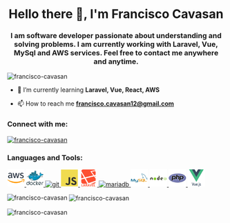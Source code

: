 <h1 align="center">Hello there 👋, I'm Francisco Cavasan</h1>
<h3 align="center">I am software developer passionate about understanding and solving problems. I am currently working with Laravel, Vue, MySql and AWS services. Feel free to contact me anywhere and anytime.</h3>

<p align="left"> <img src="https://komarev.com/ghpvc/?username=francisco-cavasan&label=Profile%20views&color=17ee42&style=flat" alt="francisco-cavasan" /> </p>

- 🌱 I’m currently learning **Laravel, Vue, React, AWS**

- 📫 How to reach me **francisco.cavasan12@gmail.com**

<h3 align="left">Connect with me:</h3>
<p align="left">
<a href="https://linkedin.com/in/francisco-cavasan-68b814122" target="blank"><img align="center" src="https://raw.githubusercontent.com/rahuldkjain/github-profile-readme-generator/master/src/images/icons/Social/linked-in-alt.svg" alt="francisco-cavasan" height="30" width="40" /></a>
</p>

<h3 align="left">Languages and Tools:</h3>
<p align="left"> <a href="https://aws.amazon.com" target="_blank" rel="noreferrer"> <img src="https://raw.githubusercontent.com/devicons/devicon/master/icons/amazonwebservices/amazonwebservices-original-wordmark.svg" alt="aws" width="40" height="40"/> </a> <a href="https://www.docker.com/" target="_blank" rel="noreferrer"> <img src="https://raw.githubusercontent.com/devicons/devicon/master/icons/docker/docker-original-wordmark.svg" alt="docker" width="40" height="40"/> </a> <a href="https://git-scm.com/" target="_blank" rel="noreferrer"> <img src="https://www.vectorlogo.zone/logos/git-scm/git-scm-icon.svg" alt="git" width="40" height="40"/> </a> <a href="https://developer.mozilla.org/en-US/docs/Web/JavaScript" target="_blank" rel="noreferrer"> <img src="https://raw.githubusercontent.com/devicons/devicon/master/icons/javascript/javascript-original.svg" alt="javascript" width="40" height="40"/> </a> <a href="https://laravel.com/" target="_blank" rel="noreferrer"> <img src="https://raw.githubusercontent.com/devicons/devicon/master/icons/laravel/laravel-plain-wordmark.svg" alt="laravel" width="40" height="40"/> </a> <a href="https://mariadb.org/" target="_blank" rel="noreferrer"> <img src="https://www.vectorlogo.zone/logos/mariadb/mariadb-icon.svg" alt="mariadb" width="40" height="40"/> </a> <a href="https://www.mysql.com/" target="_blank" rel="noreferrer"> <img src="https://raw.githubusercontent.com/devicons/devicon/master/icons/mysql/mysql-original-wordmark.svg" alt="mysql" width="40" height="40"/> </a> <a href="https://nodejs.org" target="_blank" rel="noreferrer"> <img src="https://raw.githubusercontent.com/devicons/devicon/master/icons/nodejs/nodejs-original-wordmark.svg" alt="nodejs" width="40" height="40"/> </a> <a href="https://www.php.net" target="_blank" rel="noreferrer"> <img src="https://raw.githubusercontent.com/devicons/devicon/master/icons/php/php-original.svg" alt="php" width="40" height="40"/> </a> <a href="https://vuejs.org/" target="_blank" rel="noreferrer"> <img src="https://raw.githubusercontent.com/devicons/devicon/master/icons/vuejs/vuejs-original-wordmark.svg" alt="vuejs" width="40" height="40"/> </a> </p>

<p><img align="left" src="https://github-readme-stats.vercel.app/api/top-langs?username=francisco-cavasan&show_icons=true&theme=onedark&locale=en&layout=compact" alt="francisco-cavasan" /></p>

<p>&nbsp;<img align="center" src="https://github-readme-stats.vercel.app/api?username=francisco-cavasan&show_icons=true&theme=onedark&locale=en" alt="francisco-cavasan" /></p>

<p><img align="center" src="https://github-readme-streak-stats.herokuapp.com/?user=francisco-cavasan&theme=dark" alt="francisco-cavasan" /></p>
